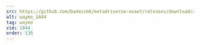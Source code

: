 ```yaml
---
src: https://github.com/Dadaism6/metadriverse-asset/releases/download/assetsv1.0.3/waymo_1044.mp4
alt: waymo_1044
tag: waymo
vid: 1044
order: 130
---
```

